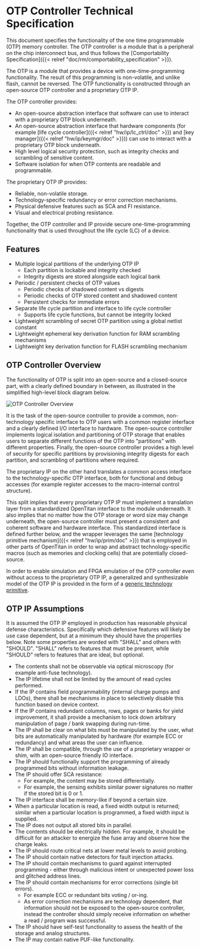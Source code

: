 # OTP Controller Technical Specification

This document specifies the functionality of the one time programmable (OTP) memory controller.
The OTP controller is a module that is a peripheral on the chip interconnect bus, and thus follows the [Comportability Specification]({{< relref "doc/rm/comportability_specification" >}}).

The OTP is a module that provides a device with one-time-programming functionality.
The result of this programming is non-volatile, and unlike flash, cannot be reversed.
The OTP functionality is constructed through an open-source OTP controller and a proprietary OTP IP.

The OTP controller provides:
- An open-source abstraction interface that software can use to interact with a proprietary OTP block underneath.
- An open-source abstraction interface that hardware components (for example [life cycle controller]({{< relref "hw/ip/lc_ctrl/doc" >}}) and [key manager]({{< relref "hw/ip/keymgr/doc" >}})) can use to interact with a proprietary OTP block underneath.
- High level logical security protection, such as integrity checks and scrambling of sensitive content.
- Software isolation for when OTP contents are readable and programmable.

The proprietary OTP IP provides:
- Reliable, non-volatile storage.
- Technology-specific redundancy or error correction mechanisms.
- Physical defensive features such as SCA and FI resistance.
- Visual and electrical probing resistance.

Together, the OTP controller and IP provide secure one-time-programming functionality that is used throughout the life cycle (LC) of a device.

## Features

- Multiple logical partitions of the underlying OTP IP
  - Each partition is lockable and integrity checked
  - Integrity digests are stored alongside each logical bank
- Periodic / persistent checks of OTP values
  - Periodic checks of shadowed content vs digests
  - Periodic checks of OTP stored content and shadowed content
  - Persistent checks for immediate errors
- Separate life cycle partition and interface to life cycle controller
  - Supports life cycle functions, but cannot be integrity locked
- Lightweight scrambling of secret OTP partition using a global netlist constant
- Lightweight ephemeral key derivation function for RAM scrambling mechanisms
- Lightweight key derivation function for FLASH scrambling mechanism

## OTP Controller Overview

The functionality of OTP is split into an open-source and a closed-source part, with a clearly defined boundary in between, as illustrated in the simplified high-level block diagram below.

![OTP Controller Overview](doc/otp_ctrl_overview.svg)

It is the task of the open-source controller to provide a common, non-technology specific interface to OTP users with a common register interface and a clearly defined I/O interface to hardware.
The open-source controller implements logical isolation and partitioning of OTP storage that enables users to separate different functions of the OTP into "partitions" with different properties.
Finally, the open-source controller provides a high level of security for specific partitions by provisioning integrity digests for each partition, and scrambling of partitions where required.

The proprietary IP on the other hand translates a common access interface to the technology-specific OTP interface, both for functional and debug accesses (for example register accesses to the macro-internal control structure).

This split implies that every proprietary OTP IP must implement a translation layer from a standardized OpenTitan interface to the module underneath.
It also implies that no matter how the OTP storage or word size may change underneath, the open-source controller must present a consistent and coherent software and hardware interface.
This standardized interface is defined further below, and the wrapper leverages the same [technology primitive mechanism]({{< relref "hw/ip/prim/doc" >}}) that is employed in other parts of OpenTitan in order to wrap and abstract technology-specific macros (such as memories and clocking cells) that are potentially closed-source.

In order to enable simulation and FPGA emulation of the OTP controller even without access to the proprietary OTP IP, a generalized and synthesizable model of the OTP IP is provided in the form of a [generic technology primitive](https://github.com/lowRISC/opentitan/blob/master/hw/ip/prim_generic/rtl/prim_generic_otp.sv).

## OTP IP Assumptions

It is assumed the OTP IP employed in production has reasonable physical defense characteristics.
Specifically which defensive features will likely be use case dependent, but at a minimum they should have the properties below.
Note some properties are worded with "SHALL" and others with "SHOULD".
"SHALL" refers to features that must be present, while "SHOULD" refers to features that are ideal, but optional.

- The contents shall not be observable via optical microscopy (for example anti-fuse technology).
- The IP lifetime shall not be limited by the amount of read cycles performed.
- If the IP contains field programmability (internal charge pumps and LDOs), there shall be mechanisms in place to selectively disable this function based on device context.
- If the IP contains redundant columns, rows, pages or banks for yield improvement, it shall provide a mechanism to lock down arbitrary manipulation of page / bank swapping during run-time.
- The IP shall be clear on what bits must be manipulated by the user, what bits are automatically manipulated by hardware (for example ECC or redundancy) and what areas the user can influence.
- The IP shall be compatible, through the use of a proprietary wrapper or shim, with an open-source friendly IO interface.
- The IP should functionally support the programming of already programmed bits without information leakage.
- The IP should offer SCA resistance:
  - For example, the content may be stored differentially.
  - For example, the sensing exhibits similar power signatures no matter if the stored bit is 0 or 1.
- The IP interface shall be memory-like if beyond a certain size.
- When a particular location is read, a fixed width output is returned; similar when a particular location is programmed, a fixed width input is supplied.
- The IP does not output all stored bits in parallel.
- The contents should be electrically hidden. For example, it should be difficult for an attacker to energize the fuse array and observe how the charge leaks.
- The IP should route critical nets at lower metal levels to avoid probing.
- The IP should contain native detectors for fault injection attacks.
- The IP should contain mechanisms to guard against interrupted programming - either through malicious intent or unexpected power loss and glitched address lines.
- The IP should contain mechanisms for error corrections (single bit errors).
  - For example ECC or redundant bits voting / or-ing.
  - As error correction mechanisms are technology dependent, that information should not be exposed to the open-source controller, instead the controller should simply receive information on whether a read / program was successful.
- The IP should have self-test functionality to assess the health of the storage and analog structures.
- The IP may contain native PUF-like functionality.
